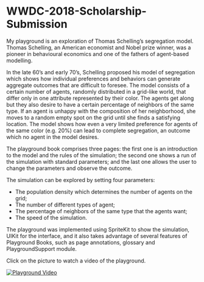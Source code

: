 # WWDC-2018-Scholarship-Submission

My playground is an exploration of Thomas Schelling’s segregation model. Thomas Schelling, an American economist and Nobel prize winner, was a pioneer in behavioural economics and one of the fathers of agent-based modelling. 

In the late 60’s and early 70’s, Schelling proposed his model of segregation which shows how individual preferences and behaviors can generate aggregate outcomes that are difficult to foresee. The model consists of a certain number of agents, randomly distributed in a grid-like world, that differ only in one attribute represented by their color. The agents get along but they also desire to have a certain percentage of neighbors of the same type. If an agent is unhappy with the composition of her neighborhood, she moves to a random empty spot on the grid until she finds a satisfying location. The model shows how even a very limited preference for agents of the same color (e.g. 20%) can lead to complete segregation, an outcome which no agent in the model desires.

The playground book comprises three pages: the first one is an introduction to the model and the rules of the simulation; the second one shows a run of the simulation with standard parameters; and the last one allows the user to change the parameters and observe the outcome.

The simulation can be explored by setting four parameters:

* The population density which determines the number of agents on the grid;
* The number of different types of agent;
* The percentage of neighbors of the same type that the agents want;
* The speed of the simulation.

The playground was implemented using SpriteKit to show the simulation, UIKit for the interface, and it also takes advantage of several features of Playground Books, such as page annotations, glossary and PlaygroundSupport module.

Click on the picture to watch a video of the playground.

[![Playground Video](https://img.youtube.com/vi/XqmbZuS13Lo/0.jpg)](https://www.youtube.com/watch?v=XqmbZuS13Lo)
